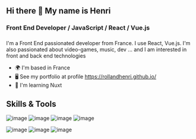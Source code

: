 ## Hi there 👋 My name is Henri
### Front End Developer / JavaScript / React / Vue.js

###
I'm a Front End passionated developer from France. I use React, Vue.js. I'm also passionated about video-games, music, dev ... and I am interested in front and back end technologies

- 🌍  I'm based in France
- 🖥️  See my portfolio at profile https://rollandhenri.github.io/
- 🧠  I'm learning Nuxt


## Skills & Tools

![image](https://github.com/user-attachments/assets/af97b3d9-561e-486a-a906-ddfe21f6c21b)
![image](https://github.com/user-attachments/assets/16f5a20b-a64f-4d25-963d-59d081c0e76a)
![image](https://github.com/user-attachments/assets/061e028d-f0ae-4bf7-b691-1f3c96a7e266)
![image](https://github.com/user-attachments/assets/dbd9a4f1-b3c0-4b7c-8cb9-df4cccef72a5)

![image](https://github.com/user-attachments/assets/3638d75b-d4ad-425b-ba85-d63d2b9fd175)
![image](https://github.com/user-attachments/assets/fbdc6822-ab7c-4eae-89d7-8f03f7af5051)
![image](https://github.com/user-attachments/assets/9c241c79-107f-4131-9729-f921f6a78fd3)







